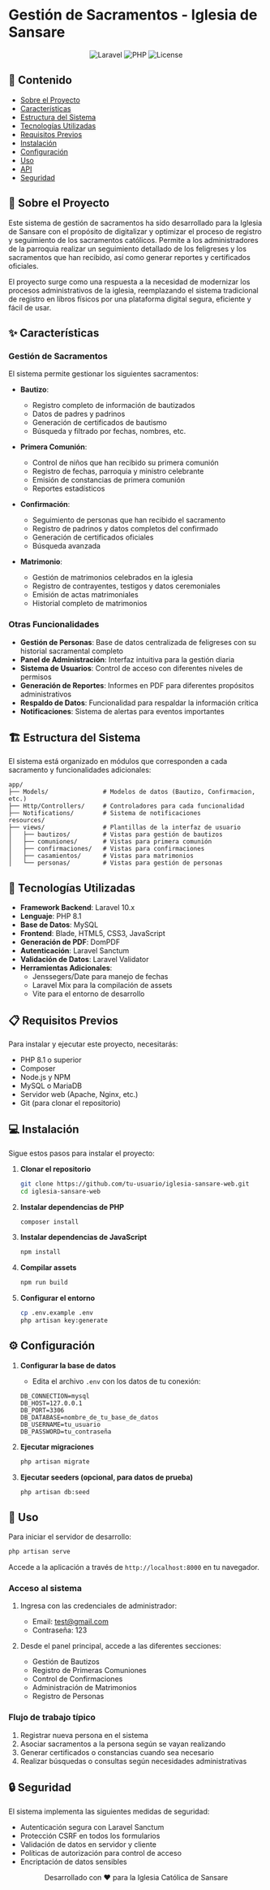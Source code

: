 # Gestión de Sacramentos - Iglesia de Sansare

<div align="center">
  
![Laravel](https://img.shields.io/badge/Laravel-10.x-red.svg)
![PHP](https://img.shields.io/badge/PHP-8.1-blue.svg)
![License](https://img.shields.io/badge/license-MIT-green.svg)

</div>

## 📑 Contenido

- [Sobre el Proyecto](#-sobre-el-proyecto)
- [Características](#-características)
- [Estructura del Sistema](#-estructura-del-sistema)
- [Tecnologías Utilizadas](#-tecnologías-utilizadas)
- [Requisitos Previos](#-requisitos-previos)
- [Instalación](#-instalación)
- [Configuración](#-configuración)
- [Uso](#-uso)
- [API](#-api)
- [Seguridad](#-seguridad)

## 🌟 Sobre el Proyecto

Este sistema de gestión de sacramentos ha sido desarrollado para la Iglesia de Sansare con el propósito de digitalizar y optimizar el proceso de registro y seguimiento de los sacramentos católicos. Permite a los administradores de la parroquia realizar un seguimiento detallado de los feligreses y los sacramentos que han recibido, así como generar reportes y certificados oficiales.

El proyecto surge como una respuesta a la necesidad de modernizar los procesos administrativos de la iglesia, reemplazando el sistema tradicional de registro en libros físicos por una plataforma digital segura, eficiente y fácil de usar.

## ✨ Características

### Gestión de Sacramentos

El sistema permite gestionar los siguientes sacramentos:

- **Bautizo**: 
  - Registro completo de información de bautizados
  - Datos de padres y padrinos
  - Generación de certificados de bautismo
  - Búsqueda y filtrado por fechas, nombres, etc.

- **Primera Comunión**:
  - Control de niños que han recibido su primera comunión
  - Registro de fechas, parroquia y ministro celebrante
  - Emisión de constancias de primera comunión
  - Reportes estadísticos

- **Confirmación**:
  - Seguimiento de personas que han recibido el sacramento
  - Registro de padrinos y datos completos del confirmado
  - Generación de certificados oficiales
  - Búsqueda avanzada

- **Matrimonio**:
  - Gestión de matrimonios celebrados en la iglesia
  - Registro de contrayentes, testigos y datos ceremoniales
  - Emisión de actas matrimoniales
  - Historial completo de matrimonios

### Otras Funcionalidades

- **Gestión de Personas**: Base de datos centralizada de feligreses con su historial sacramental completo
- **Panel de Administración**: Interfaz intuitiva para la gestión diaria
- **Sistema de Usuarios**: Control de acceso con diferentes niveles de permisos
- **Generación de Reportes**: Informes en PDF para diferentes propósitos administrativos
- **Respaldo de Datos**: Funcionalidad para respaldar la información crítica
- **Notificaciones**: Sistema de alertas para eventos importantes

## 🏗 Estructura del Sistema

El sistema está organizado en módulos que corresponden a cada sacramento y funcionalidades adicionales:

```
app/
├── Models/               # Modelos de datos (Bautizo, Confirmacion, etc.)
├── Http/Controllers/     # Controladores para cada funcionalidad
├── Notifications/        # Sistema de notificaciones
resources/
├── views/                # Plantillas de la interfaz de usuario
│   ├── bautizos/         # Vistas para gestión de bautizos
│   ├── comuniones/       # Vistas para primera comunión
│   ├── confirmaciones/   # Vistas para confirmaciones
│   ├── casamientos/      # Vistas para matrimonios
│   └── personas/         # Vistas para gestión de personas
```

## 🔧 Tecnologías Utilizadas

- **Framework Backend**: Laravel 10.x
- **Lenguaje**: PHP 8.1
- **Base de Datos**: MySQL
- **Frontend**: Blade, HTML5, CSS3, JavaScript
- **Generación de PDF**: DomPDF
- **Autenticación**: Laravel Sanctum
- **Validación de Datos**: Laravel Validator
- **Herramientas Adicionales**: 
  - Jenssegers/Date para manejo de fechas
  - Laravel Mix para la compilación de assets
  - Vite para el entorno de desarrollo

## 📋 Requisitos Previos

Para instalar y ejecutar este proyecto, necesitarás:

- PHP 8.1 o superior
- Composer
- Node.js y NPM
- MySQL o MariaDB
- Servidor web (Apache, Nginx, etc.)
- Git (para clonar el repositorio)

## 💻 Instalación

Sigue estos pasos para instalar el proyecto:

1. **Clonar el repositorio**
   ```bash
   git clone https://github.com/tu-usuario/iglesia-sansare-web.git
   cd iglesia-sansare-web
   ```

2. **Instalar dependencias de PHP**
   ```bash
   composer install
   ```

3. **Instalar dependencias de JavaScript**
   ```bash
   npm install
   ```

4. **Compilar assets**
   ```bash
   npm run build
   ```

5. **Configurar el entorno**
   ```bash
   cp .env.example .env
   php artisan key:generate
   ```

## ⚙️ Configuración

1. **Configurar la base de datos**
   - Edita el archivo `.env` con los datos de tu conexión:
   ```
   DB_CONNECTION=mysql
   DB_HOST=127.0.0.1
   DB_PORT=3306
   DB_DATABASE=nombre_de_tu_base_de_datos
   DB_USERNAME=tu_usuario
   DB_PASSWORD=tu_contraseña
   ```

2. **Ejecutar migraciones**
   ```bash
   php artisan migrate
   ```

3. **Ejecutar seeders (opcional, para datos de prueba)**
   ```bash
   php artisan db:seed
   ```

## 🚀 Uso

Para iniciar el servidor de desarrollo:

```bash
php artisan serve
```

Accede a la aplicación a través de `http://localhost:8000` en tu navegador.

### Acceso al sistema

1. Ingresa con las credenciales de administrador:
   - Email: test@gmail.com
   - Contraseña: 123

2. Desde el panel principal, accede a las diferentes secciones:
   - Gestión de Bautizos
   - Registro de Primeras Comuniones
   - Control de Confirmaciones
   - Administración de Matrimonios
   - Registro de Personas

### Flujo de trabajo típico

1. Registrar nueva persona en el sistema
2. Asociar sacramentos a la persona según se vayan realizando
3. Generar certificados o constancias cuando sea necesario
4. Realizar búsquedas o consultas según necesidades administrativas



## 🔒 Seguridad

El sistema implementa las siguientes medidas de seguridad:

- Autenticación segura con Laravel Sanctum
- Protección CSRF en todos los formularios
- Validación de datos en servidor y cliente
- Políticas de autorización para control de acceso
- Encriptación de datos sensibles


<div align="center">
  <p>Desarrollado con ❤️ para la Iglesia Católica de Sansare</p>
</div>

